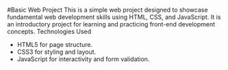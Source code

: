 #Basic Web Project
This is a simple web project designed to showcase fundamental web development skills using HTML, CSS, and JavaScript. It is an introductory project for learning and practicing front-end development concepts.
Technologies Used
- HTML5 for page structure.
- CSS3 for styling and layout.
- JavaScript for interactivity and form validation.
